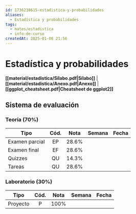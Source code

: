 ```yaml
---
id: 1736218615-estadistica-y-probabilidades
aliases:
  - Estadística y probabilidades
tags:
  - mates/estadistica
  - info-de-curso
createdAt: 2025-01-06 21:56
---
```


# Estadística y probabilidades

**[[material/estadistica/Sílabo.pdf|Sílabo]]** | **[[material/estadistica/Anexo.pdf|Anexo]]** | **[[ggplot_cheatsheet.pdf|Cheatsheet de ggplot2]]**

## Sistema de evaluación

### Teoría (70%)

| Tipo           | Cód. | Nota  | Semana | Fecha |
| -------------- | :--: | :---: | :----: | :---: |
| Examen parcial |  EP  | 28.6% |        |       |
| Examen final   |  EF  | 28.6% |        |       |
| Quizzes        |  QU  | 14.3% |        |       |
| Tareas         |  QU  | 28.6% |        |       |

### Laboratorio (30%)

| Tipo     | Cód. | Nota | Semana | Fecha |
| -------- | :--: | :--: | :----: | :---: |
| Proyecto |  P   | 100% |        |       |

